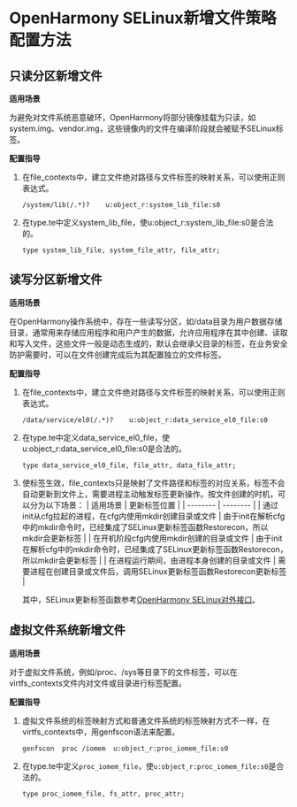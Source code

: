 # OpenHarmony SELinux新增文件策略配置方法

## 只读分区新增文件

**适用场景**

为避免对文件系统恶意破环，OpenHarmony将部分镜像挂载为只读，如system.img、vendor.img，这些镜像内的文件在编译阶段就会被赋予SELinux标签。

**配置指导**
1. 在file_contexts中，建立文件绝对路径与文件标签的映射关系，可以使用正则表达式。
    ```text
    /system/lib(/.*)?    u:object_r:system_lib_file:s0
    ```
2. 在type.te中定义system_lib_file，使u:object_r:system_lib_file:s0是合法的。
    ```text
    type system_lib_file, system_file_attr, file_attr;
    ```

## 读写分区新增文件

**适用场景**

在OpenHarmony操作系统中，存在一些读写分区，如/data目录为用户数据存储目录，通常用来存储应用程序和用户产生的数据，允许应用程序在其中创建、读取和写入文件，这些文件一般是动态生成的，默认会继承父目录的标签，在业务安全防护需要时，可以在文件创建完成后为其配置独立的文件标签。


**配置指导**
1. 在file_contexts中，建立文件绝对路径与文件标签的映射关系，可以使用正则表达式。
    ```text
    /data/service/el0(/.*)?    u:object_r:data_service_el0_file:s0
    ```
2. 在type.te中定义data_service_el0_file，使u:object_r:data_service_el0_file:s0是合法的。
    ```text
    type data_service_el0_file, file_attr, data_file_attr;
    ```
  3. 使标签生效，file_contexts只是映射了文件路径和标签的对应关系，标签不会自动更新到文件上，需要进程主动触发标签更新操作。按文件创建的时机，可以分为以下场景：
      | 适用场景 | 更新标签位置 |
      | -------- | -------- |
      | 通过init从cfg拉起的进程，在cfg内使用mkdir创建目录或文件 | 由于init在解析cfg中的mkdir命令时，已经集成了SELinux更新标签函数Restorecon，所以mkdir会更新标签 |
      | 在开机阶段cfg内使用mkdir创建的目录或文件 | 由于init在解析cfg中的mkdir命令时，已经集成了SELinux更新标签函数Restorecon，所以mkdir会更新标签 |
      | 在进程运行期间，由进程本身创建的目录或文件 | 需要进程在创建目录或文件后，调用SELinux更新标签函数Restorecon更新标签 |

      其中，SELinux更新标签函数参考[OpenHarmony SELinux对外接口](subsys-security-selinux-func.md)。

## 虚拟文件系统新增文件

**适用场景**

对于虚拟文件系统，例如/proc、/sys等目录下的文件标签，可以在 virtfs_contexts文件内对文件或目录进行标签配置。


**配置指导**
1. 虚拟文件系统的标签映射方式和普通文件系统的标签映射方式不一样，在virtfs_contexts中，用genfscon语法来配置。
    ```text
    genfscon  proc /iomem  u:object_r:proc_iomem_file:s0
    ```
2. 在type.te中定义`proc_iomem_file`，使`u:object_r:proc_iomem_file:s0`是合法的。
    ```text
    type proc_iomem_file, fs_attr, proc_attr;
    ```
